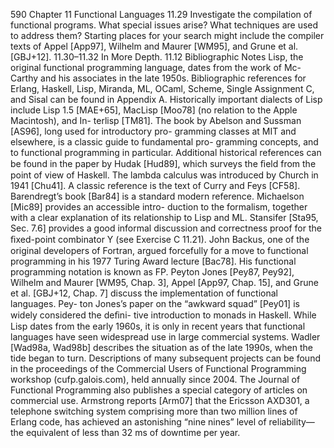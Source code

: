 590
Chapter 11 Functional Languages
11.29
Investigate the compilation of functional programs. What special issues
arise? What techniques are used to address them? Starting places for your
search might include the compiler texts of Appel [App97], Wilhelm and
Maurer [WM95], and Grune et al. [GBJ+12].
11.30–11.32 In More Depth.
11.12
Bibliographic Notes
Lisp, the original functional programming language, dates from the work of Mc-
Carthy and his associates in the late 1950s. Bibliographic references for Erlang,
Haskell, Lisp, Miranda, ML, OCaml, Scheme, Single Assignment C, and Sisal can
be found in Appendix A. Historically important dialects of Lisp include Lisp
1.5 [MAE+65], MacLisp [Moo78] (no relation to the Apple Macintosh), and In-
terlisp [TM81].
The book by Abelson and Sussman [AS96], long used for introductory pro-
gramming classes at MIT and elsewhere, is a classic guide to fundamental pro-
gramming concepts, and to functional programming in particular. Additional
historical references can be found in the paper by Hudak [Hud89], which surveys
the ﬁeld from the point of view of Haskell.
The lambda calculus was introduced by Church in 1941 [Chu41]. A classic
reference is the text of Curry and Feys [CF58]. Barendregt’s book [Bar84] is a
standard modern reference. Michaelson [Mic89] provides an accessible intro-
duction to the formalism, together with a clear explanation of its relationship to
Lisp and ML. Stansifer [Sta95, Sec. 7.6] provides a good informal discussion and
correctness proof for the ﬁxed-point combinator Y (see Exercise C 11.21).
John Backus, one of the original developers of Fortran, argued forcefully for a
move to functional programming in his 1977 Turing Award lecture [Bac78]. His
functional programming notation is known as FP. Peyton Jones [Pey87, Pey92],
Wilhelm and Maurer [WM95, Chap. 3], Appel [App97, Chap. 15], and Grune et
al. [GBJ+12, Chap. 7] discuss the implementation of functional languages. Pey-
ton Jones’s paper on the “awkward squad” [Pey01] is widely considered the deﬁni-
tive introduction to monads in Haskell.
While Lisp dates from the early 1960s, it is only in recent years that functional
languages have seen widespread use in large commercial systems. Wadler [Wad98a,
Wad98b] describes the situation as of the late 1990s, when the tide began to turn.
Descriptions of many subsequent projects can be found in the proceedings of
the Commercial Users of Functional Programming workshop (cufp.galois.com),
held annually since 2004. The Journal of Functional Programming also publishes a
special category of articles on commercial use. Armstrong reports [Arm07] that
the Ericsson AXD301, a telephone switching system comprising more than two
million lines of Erlang code, has achieved an astonishing “nine nines” level of
reliability—the equivalent of less than 32 ms of downtime per year.

